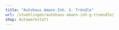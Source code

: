 ```yaml
---
title: "Autohaus Amann-Inh. G. Tröndle"
url: /stuehlingen/autohaus-amann-inh-g-troendle/
shop: Autowerkstatt
---
```

